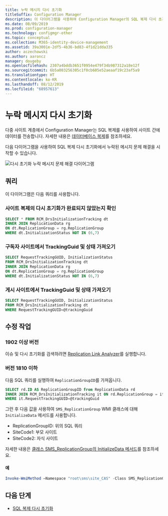 ```yaml
---
title: 누락 메시지 다시 초기화
titleSuffix: Configuration Manager
description: 이 다이어그램을 사용하여 Configuration Manager의 SQL 복제 다시 초기화에서 누락된 메시지 문제 해결을 시작할 수 있습니다.
ms.date: 08/09/2019
ms.prod: configuration-manager
ms.technology: configmgr-other
ms.topic: conceptual
ms.collection: M365-identity-device-management
ms.assetid: 39a3001e-2df5-4b36-bd83-4f1d21dda335
author: aczechowski
ms.author: aaroncz
manager: dougeby
ms.openlocfilehash: 2307a4bddb3651f0954e479f34b987312a18e12f
ms.sourcegitcommit: 6b5a003256305c1f0cb605e52aeaaf19c23af5a9
ms.translationtype: HT
ms.contentlocale: ko-KR
ms.lasthandoff: 08/12/2019
ms.locfileid: "68957613"
---
```

# <a name="reinit-missing-message"></a>누락 메시지 다시 초기화

다중 사이트 계층에서 Configuration Manager는 SQL 복제를 사용하여 사이트 간에 데이터를 전송합니다. 자세한 내용은 [데이터베이스 복제](/sccm/core/plan-design/hierarchy/database-replication)를 참조하세요.

다음 다이어그램을 사용하여 SQL 복제 다시 초기화에서 누락된 메시지 문제 해결을 시작할 수 있습니다.

![다시 초기화 누락 메시지 문제 해결 다이어그램](media/reinit-missing-message.svg)

## <a name="queries"></a>쿼리

이 다이어그램은 다음 쿼리를 사용합니다.

### <a name="check-if-site-replication-hasnt-finished-reinit"></a>사이트 복제의 다시 초기화가 완료되지 않았는지 확인

```sql
SELECT * FROM RCM_DrsInitializationTracking dt
INNER JOIN ReplicationData rg
ON dt.ReplicationGroup = rg.ReplicationGroup
WHERE dt.InitializationStatus NOT IN (6,7)
```

### <a name="get-the-trackingguid--status-from-subscriber-site"></a>구독자 사이트에서 TrackingGuid 및 상태 가져오기

```sql
SELECT RequestTrackingGUID, InitializationStatus
FROM RCM_DrsInitializationTracking dt
INNER JOIN ReplicationData rg
ON dt.ReplicationGroup = rg.ReplicationGroup
WHERE dt.InitializationStatus NOT IN (6,7)
```

### <a name="get-the-trackingguid--status-from-the-publishing-site"></a>게시 사이트에서 TrackingGuid 및 상태 가져오기

```sql
SELECT RequestTrackingGUID, InitializationStatus
FROM RCM_DrsInitializationTracking dt
WHERE RequestTrackingGUID=@trackingGuid
```

## <a name="remediation-actions"></a>수정 작업

### <a name="version-1902-and-later"></a>1902 이상 버전

이슈 및 다시 초기화를 검색하려면 [Replication Link Analyzer](/sccm/core/servers/manage/monitor-replication#BKMK_RLA)를 실행합니다.

### <a name="version-1810-and-earlier"></a>버전 1810 이하

다음 SQL 쿼리를 실행하여 `ReplicationGroupID`를 가져옵니다.

```sql
SELECT rd.ID AS ReplicationGroupID from ReplicationData rd
INNER JOIN RCM_DrsInitializationTracking it ON rd.ReplicationGroup = it.ReplicationGroup
WHERE it.RequestTrackingGUID=@trackingGuid
```

그런 후 다음 값을 사용하여 `SMS_ReplicationGroup` WMI 클래스에 대해 `InitializeData` 메서드를 사용합니다.

- ReplicationGroupID: 위의 SQL 쿼리
- SiteCode1: 부모 사이트
- SiteCode2: 자식 사이트

자세한 내용은 [클래스 SMS_ReplicationGroup의 InitializeData 메서드](/sccm/develop/reference/core/servers/configure/initializedata-method-in-class-sms_replicationgroup)를 참조하세요.

#### <a name="example"></a>예

```PowerShell
Invoke-WmiMethod –Namespace "root\sms\site_CAS" -Class SMS_ReplicationGroup –Name InitializeData -ArgumentList "20", "CAS", "PR1"
```

## <a name="next-steps"></a>다음 단계

- [SQL 복제 다시 초기화](/sccm/core/servers/manage/replication/sql-replication-reinit)
